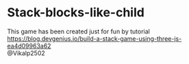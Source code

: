 # Stack-blocks-like-child

This game has been created just for fun by tutorial <br>
https://blog.devgenius.io/build-a-stack-game-using-three-js-ea4d09963a62<br>
@Vikalp2502
